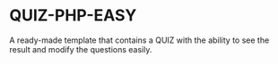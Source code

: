 # QUIZ-PHP-EASY
A ready-made template that contains a QUIZ with the ability to see the result and modify the questions easily.
